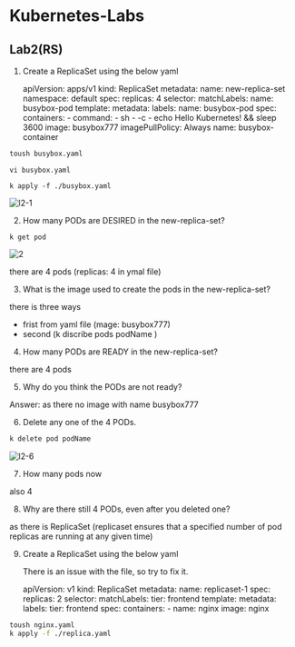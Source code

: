 # Kubernetes-Labs

## Lab2(RS)

1. Create a ReplicaSet using the below yaml

    apiVersion: apps/v1
    kind: ReplicaSet
    metadata:
    name: new-replica-set
    namespace: default
    spec:
    replicas: 4
    selector:
        matchLabels:
        name: busybox-pod
    template:
        metadata:
        labels:
            name: busybox-pod
        spec:
        containers:
        - command:
            - sh
            - -c
            - echo Hello Kubernetes! && sleep 3600
            image: busybox777
            imagePullPolicy: Always
            name: busybox-container

```bash
toush busybox.yaml
```
```
vi busybox.yaml
```

```
k apply -f ./busybox.yaml

```

![l2-1](https://user-images.githubusercontent.com/57557314/212433359-ea5d3772-3ee5-4e5d-b282-96ddc0f8ce8a.png)


2. How many PODs are DESIRED in the new-replica-set?

```
k get pod 
```
![2](https://user-images.githubusercontent.com/57557314/212434183-593254ca-f369-463d-846f-128664b080e1.png)

there are 4 pods (replicas: 4 in ymal file) 


3. What is the image used to create the pods in the new-replica-set?

there is three ways 
 - frist from yaml file (mage: busybox777)
 - second (k discribe pods podName )

4. How many PODs are READY in the new-replica-set?

there are 4 pods

5. Why do you think the PODs are not ready?

Answer: as there no image with name busybox777



6. Delete any one of the 4 PODs. 

```bash
k delete pod podName
```
![l2-6](https://user-images.githubusercontent.com/57557314/212433760-20b164a7-488d-4b3d-a135-f853ff35aba9.png)



7. How many pods now

also 4


8. Why are there still 4 PODs, even after you deleted one?

as there is ReplicaSet (replicaset ensures that a specified number of pod replicas are running at any given time)



9. Create a ReplicaSet using the below yaml


    There is an issue with the file, so try to fix it.

    apiVersion: v1
    kind: ReplicaSet
    metadata:
    name: replicaset-1
    spec:
    replicas: 2
    selector:
        matchLabels:
        tier: frontend
    template:
        metadata:
        labels:
            tier: frontend
        spec:
        containers:
        - name: nginx
            image: nginx

```bash
toush nginx.yaml 
k apply -f ./replica.yaml
```
